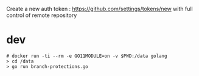 Create a new auth token : https://github.com/settings/tokens/new
with full control of remote repository


# dev
```
# docker run -ti --rm -e GO11MODULE=on -v $PWD:/data golang
> cd /data
> go run branch-protections.go
```
